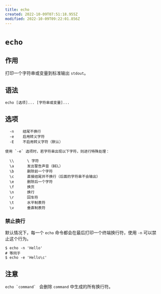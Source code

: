 ```yaml
---
title: echo
created: 2022-10-09T07:51:18.955Z
modified: 2022-10-09T09:22:01.856Z
---
```


# `echo`

## 作用

打印一个字符串或变量到标准输出 `stdout`。

## 语法

```shell
echo [选项]... [字符串或变量]...
```

## 选项

```
  -n	结尾不换行
  -e	启用转义字符
  -E	不启用转义字符（默认）

使用 `-e` 选项时，若字符串出现以下字符，则进行特殊处理：

  \\      \ 字符
  \a      发出警告声音（BEL）
  \b      删除前一个字符
  \c      直接结尾并不换行（后面的字符串不会输出）
  \e      删除后一个字符
  \f      换页
  \n      换行
  \r      回车符
  \t      水平制表符
  \v      垂直制表符
```

### 禁止换行

默认情况下，每一个 `echo` 命令都会在最后打印一个终端换行符，使用 `-n` 可以禁止这个行为。

```shell
$ echo -n 'Hello'
# 等同于
$ echo -e 'Hello\c'
```

## 注意

``echo `command` `` 会删除 `command` 中生成的所有换行符。

